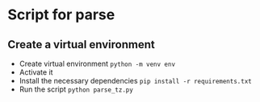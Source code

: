 # Script for parse

## Create a virtual environment
* Create virtual environment `python -m venv env`
* Activate it
* Install the necessary dependencies `pip install -r requirements.txt`
* Run the script `python parse_tz.py`